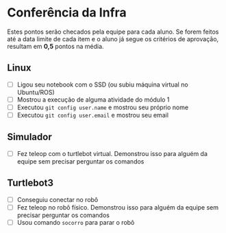 # Conferência da Infra

Estes pontos serão checados pela equipe para cada aluno. Se forem feitos até a data limite de cada item e o aluno já segue os critérios de aprovação, resultam em **0,5** pontos na média.

## Linux

- [ ] Ligou seu notebook com o SSD (ou subiu máquina virtual no Ubuntu/ROS)
- [ ] Mostrou a execução de alguma atividade do módulo 1
- [ ] Executou `git config user.name` e mostrou seu próprio nome
- [ ] Executou `git config user.email` e mostrou seu email

## Simulador

- [ ] Fez teleop com o turtlebot virtual. Demonstrou isso para alguém da equipe sem precisar perguntar os comandos

## Turtlebot3

- [ ] Conseguiu conectar no robô
- [ ] Fez teleop no robô físico. Demonstrou isso para alguém da equipe sem precisar perguntar os comandos
- [ ] Usou comando `socorro` para parar o robô
